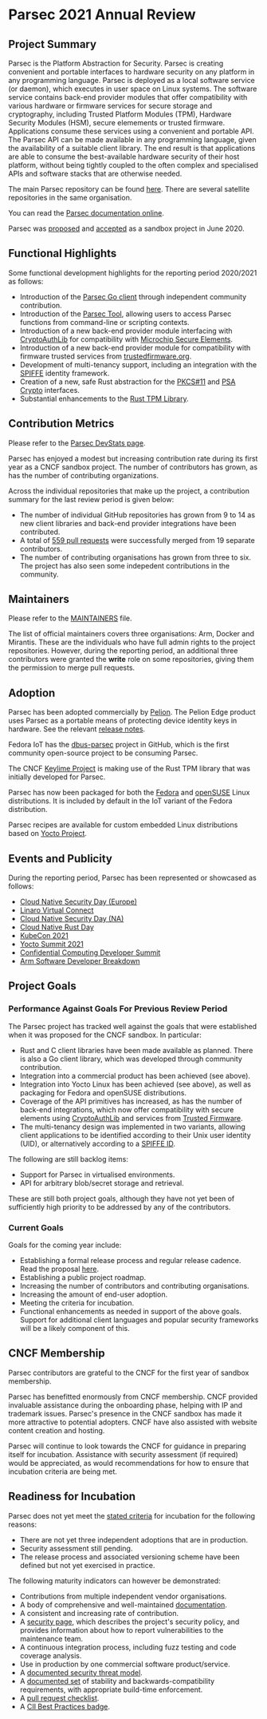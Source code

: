 # Parsec 2021 Annual Review

## Project Summary

Parsec is the Platform Abstraction for Security. Parsec is creating convenient and portable interfaces to hardware security on any platform in any programming language. Parsec is deployed as a local software service (or daemon), which executes in user space on Linux systems. The software service contains back-end provider modules that offer compatibility with various hardware or firmware services for secure storage and cryptography, including Trusted Platform Modules (TPM), Hardware Security Modules (HSM), secure elemements or trusted firmware. Applications consume these services using a convenient and portable API. The Parsec API can be made available in any programming language, given the availability of a suitable client library. The end result is that applications are able to consume the best-available hardware security of their host platform, without being tightly coupled to the often complex and specialised APIs and software stacks that are otherwise needed.

The main Parsec repository can be found [here](https://github.com/parallaxsecond/parsec). There are several satellite repositories in the same organisation.

You can read the [Parsec documentation online](https://parallaxsecond.github.io/parsec-book/).

Parsec was [proposed](https://github.com/cncf/toc/issues/442) and [accepted](https://lists.cncf.io/g/cncf-toc/message/4853) as a sandbox project in June 2020.

## Functional Highlights

Some functional development highlights for the reporting period 2020/2021 as follows:

- Introduction of the [Parsec Go client](https://github.com/parallaxsecond/parsec-client-go) through independent community contribution.
- Introduction of the [Parsec Tool](https://github.com/parallaxsecond/parsec-tool), allowing users to access Parsec functions from command-line or scripting contexts.
- Introduction of a new back-end provider module interfacing with [CryptoAuthLib](https://github.com/MicrochipTech/cryptoauthlib) for compatibility with [Microchip Secure Elements](https://www.microchip.com/en-us/products/security-ics/cryptoauthentication-family).
- Introduction of a new back-end provider module for compatibility with firmware trusted services from [trustedfirmware.org](https://www.trustedfirmware.org/projects/trusted-services/).
- Development of multi-tenancy support, including an integration with the [SPIFFE](https://spiffe.io) identity framework.
- Creation of a new, safe Rust abstraction for the [PKCS#11](https://github.com/parallaxsecond/rust-cryptoki) and [PSA Crypto](https://github.com/parallaxsecond/rust-psa-crypto) interfaces.
- Substantial enhancements to the [Rust TPM Library](https://github.com/parallaxsecond/rust-tss-esapi).

## Contribution Metrics

Please refer to the [Parsec DevStats page](https://parsec.devstats.cncf.io/d/8/dashboards?orgId=1&refresh=15m).

Parsec has enjoyed a modest but increasing contribution rate during its first year as a CNCF sandbox project. The number of contributors has grown, as has the number of contributing organizations.

Across the individual repositories that make up the project, a contribution summary for the last review period is given below:

- The number of individual GitHub repositories has grown from 9 to 14 as new client libraries and back-end provider integrations have been contributed.
- A total of [559 pull requests](https://github.com/pulls?page=1&q=is%3Amerged+is%3Apr+user%3Aparallaxsecond+archived%3Afalse+merged%3A%3E%3D2020-07-01) were successfully merged from 19 separate contributors.
- The number of contributing organisations has grown from three to six. The project has also seen some indepedent contributions in the community.

## Maintainers

Please refer to the [MAINTAINERS](https://github.com/paulhowardarm/parsec/blob/master/MAINTAINERS.toml) file.

The list of official maintainers covers three organisations: Arm, Docker and Mirantis. These are the individuals who have full admin rights to the project repositories. However, during the reporting period, an additional three contributors were granted the **write** role on some repositories, giving them the permission to merge pull requests.

## Adoption

Parsec has been adopted commercially by [Pelion](https://pelion.com). The Pelion Edge product uses Parsec as a portable means of protecting device identity keys in hardware. See the relevant [release notes](https://developer.pelion.com/docs/device-management-edge/2.3/release-notes/index.html).

Fedora IoT has the [dbus-parsec](https://github.com/fedora-iot/dbus-parsec) project in GitHub, which is the first community open-source project to be consuming Parsec.

The CNCF [Keylime Project](https://keylime.dev) is making use of the Rust TPM library that was initially developed for Parsec.

Parsec has now been packaged for both the [Fedora](https://koji.fedoraproject.org/koji/packageinfo?packageID=32320) and [openSUSE](https://build.opensuse.org/package/show/openSUSE:Factory/parsec) Linux distributions. It is included by default in the IoT variant of the Fedora distribution.

Parsec recipes are available for custom embedded Linux distributions based on [Yocto Project](https://git.yoctoproject.org/cgit/cgit.cgi/meta-security/tree/meta-parsec).

## Events and Publicity

During the reporting period, Parsec has been represented or showcased as follows:

- [Cloud Native Security Day (Europe)](https://youtu.be/bYFQXcPSf0I)
- [Linaro Virtual Connect](https://youtu.be/GqiISmXO_78)
- [Cloud Native Security Day (NA)](https://youtu.be/-I_rCKMyY7Y)
- [Cloud Native Rust Day](https://youtu.be/49cXCDLALYY)
- [KubeCon 2021](https://youtu.be/G-MvFqkVJTI)
- [Yocto Summit 2021](https://www.youtube.com/watch?v=030ZVCTxaIg)
- [Confidential Computing Developer Summit](https://youtu.be/mmTpzRVeSoQ)
- [Arm Software Developer Breakdown](https://www.youtube.com/playlist?list=PLKjl7IFAwc4S7WQqqphCsyy6DPDxJ2Skg)

## Project Goals

### Performance Against Goals For Previous Review Period

The Parsec project has tracked well against the goals that were established when it was proposed for the CNCF sandbox. In particular:

- Rust and C client libraries have been made available as planned. There is also a Go client library, which was developed through community contribution.
- Integration into a commercial product has been achieved (see above).
- Integration into Yocto Linux has been achieved (see above), as well as packaging for Fedora and openSUSE distributions.
- Coverage of the API primitives has increased, as has the number of back-end integrations, which now offer compatibility with secure elements using [CryptoAuthLib](https://github.com/MicrochipTech/cryptoauthlib) and services from [Trusted Firmware](https://www.trustedfirmware.org/projects/trusted-services/).
- The multi-tenancy design was implemented in two variants, allowing client applications to be identified according to their Unix user identity (UID), or alternatively according to a [SPIFFE ID](https://spiffe.io).

The following are still backlog items:

- Support for Parsec in virtualised environments.
- API for arbitrary blob/secret storage and retrieval.

These are still both project goals, although they have not yet been of sufficiently high priority to be addressed by any of the contributors.

### Current Goals

Goals for the coming year include:

- Establishing a formal release process and regular release cadence. Read the proposal [here](https://parallaxsecond.github.io/parsec-book/contributing/release_process.html).
- Establishing a public project roadmap.
- Increasing the number of contributors and contributing organisations.
- Increasing the amount of end-user adoption.
- Meeting the criteria for incubation.
- Functional enhancements as needed in support of the above goals. Support for additional client languages and popular security frameworks will be a likely component of this.

## CNCF Membership

Parsec contributors are grateful to the CNCF for the first year of sandbox membership.

Parsec has benefitted enormously from CNCF membership. CNCF provided invaluable assistance during the onboarding phase, helping with IP and trademark issues. Parsec's presence in the CNCF sandbox has made it more attractive to potential adopters. CNCF have also assisted with website content creation and hosting.

Parsec will continue to look towards the CNCF for guidance in preparing itself for incubation. Assistance with security assessment (if required) would be appreciated, as would recommendations for how to ensure that incubation criteria are being met.

## Readiness for Incubation

Parsec does not yet meet the [stated criteria](https://github.com/cncf/toc/blob/main/process/graduation_criteria.adoc#incubating-stage) for incubation for the following reasons:

- There are not yet three independent adoptions that are in production.
- Security assessment still pending.
- The release process and associated versioning scheme have been defined but not yet exercised in practice.

The following maturity indicators can however be demonstrated:

- Contributions from multiple independent vendor organisations.
- A body of comprehensive and well-maintained [documentation](https://parallaxsecond.github.io/parsec-book/index.html).
- A consistent and increasing rate of contribution.
- A [security page](https://github.com/parallaxsecond/parsec/security), which describes the project's security policy, and provides information about how to report vulnerabilities to the maintenance team.
- A continuous integration process, including fuzz testing and code coverage analysis.
- Use in production by one commercial software product/service.
- A [documented security threat model](https://parallaxsecond.github.io/parsec-book/parsec_security/rust_client_threat_model/threat_model.html).
- A [documented set](https://parallaxsecond.github.io/parsec-book/parsec_service/stability.html) of stability and backwards-compatibility requirements, with appropriate build-time enforcement.
- A [pull request checklist](https://parallaxsecond.github.io/parsec-book/contributing/pr_checklist.html).
- A [CII Best Practices badge](https://bestpractices.coreinfrastructure.org/en/projects/4856).


